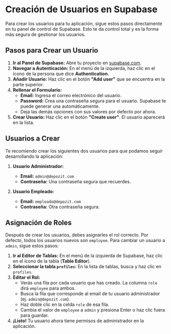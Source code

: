 # Creación de Usuarios en Supabase

Para crear los usuarios para tu aplicación, sigue estos pasos directamente en tu panel de control de Supabase. Esto te da control total y es la forma más segura de gestionar los usuarios.

## Pasos para Crear un Usuario

1.  **Ir al Panel de Supabase:** Abre tu proyecto en [supabase.com](https://supabase.com).
2.  **Navegar a Autenticación:** En el menú de la izquierda, haz clic en el ícono de la persona que dice **Authentication**.
3.  **Añadir Usuario:** Haz clic en el botón **"Add user"** que se encuentra en la parte superior.
4.  **Rellenar el Formulario:**
    *   **Email:** Ingresa el correo electrónico del usuario.
    *   **Password:** Crea una contraseña segura para el usuario. Supabase te puede generar una automáticamente.
    *   Deja las demás opciones con sus valores por defecto por ahora.
5.  **Crear Usuario:** Haz clic en el botón **"Create user"**. El usuario aparecerá en la lista.

## Usuarios a Crear

Te recomiendo crear los siguientes dos usuarios para que podamos seguir desarrollando la aplicación:

1.  **Usuario Administrador:**
    *   **Email:** `admin@depozit.com`
    *   **Contraseña:** Una contraseña segura que recuerdes.

2.  **Usuario Empleado:**
    *   **Email:** `empleado@depozit.com`
    *   **Contraseña:** Otra contraseña segura.

## Asignación de Roles

Después de crear los usuarios, debes asignarles el rol correcto. Por defecto, todos los usuarios nuevos son `employee`. Para cambiar un usuario a `admin`, sigue estos pasos:

1.  **Ir al Editor de Tablas:** En el menú de la izquierda de Supabase, haz clic en el ícono de la tabla (**Table Editor**).
2.  **Seleccionar la tabla `profiles`:** En la lista de tablas, busca y haz clic en `profiles`.
3.  **Editar el Rol:**
    *   Verás una fila por cada usuario que has creado. La columna `role` dirá `employee` para ambos.
    *   Busca la fila que corresponde al email de tu usuario administrador (ej. `admin@depozit.com`).
    *   Haz doble clic en la celda `role` de esa fila.
    *   Cambia el valor de `employee` a `admin` y presiona Enter o haz clic fuera para guardar.
4.  **¡Listo!** Tu usuario ahora tiene permisos de administrador en la aplicación.
